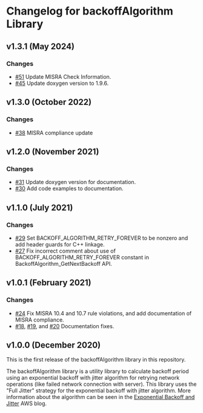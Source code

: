 # Changelog for backoffAlgorithm Library

## v1.3.1 (May 2024)

### Changes
- [#51](https://github.com/FreeRTOS/backoffAlgorithm/pull/51) Update MISRA Check Information.
- [#45](https://github.com/FreeRTOS/backoffAlgorithm/pull/45) Update doxygen version to 1.9.6.

## v1.3.0 (October 2022)

### Changes

- [#38](https://github.com/FreeRTOS/backoffAlgorithm/pull/38) MISRA compliance update

## v1.2.0 (November 2021)

### Changes

- [#31](https://github.com/FreeRTOS/backoffAlgorithm/pull/31) Update doxygen version for documentation.
- [#30](https://github.com/FreeRTOS/backoffAlgorithm/pull/30) Add code examples to documentation.

## v1.1.0 (July 2021)

### Changes

- [#29](https://github.com/FreeRTOS/backoffAlgorithm/pull/29) Set BACKOFF_ALGORITHM_RETRY_FOREVER to be nonzero and add header guards for C++ linkage.
- [#27](https://github.com/FreeRTOS/backoffAlgorithm/pull/27) Fix incorrect comment about use of BACKOFF_ALGORITHM_RETRY_FOREVER constant in BackoffAlgorithm_GetNextBackoff API.

## v1.0.1 (February 2021)

### Changes

- [#24](https://github.com/FreeRTOS/backoffAlgorithm/pull/24) Fix MISRA 10.4 and 10.7 rule violations, and add documentation of MISRA compliance.
- [#18](https://github.com/FreeRTOS/backoffAlgorithm/pull/18), [#19](https://github.com/FreeRTOS/backoffAlgorithm/pull/19), and [#20](https://github.com/FreeRTOS/backoffAlgorithm/pull/20) Documentation fixes.

## v1.0.0 (December 2020)

This is the first release of the backoffAlgorithm library in this repository.

The backoffAlgorithm library is a utility library to calculate backoff period using an exponential backoff with jitter algorithm for retrying network operations (like failed network connection with server).
This library uses the "Full Jitter" strategy for the exponential backoff with jitter algorithm.
More information about the algorithm can be seen in the [Exponential Backoff and Jitter](https://aws.amazon.com/blogs/architecture/exponential-backoff-and-jitter/) AWS blog.
